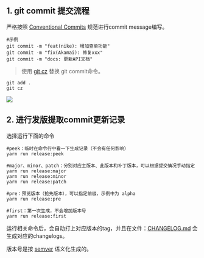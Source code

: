 
## 1. git commit 提交流程
严格按照 [Conventional Commits](https://www.conventionalcommits.org/zh-hans/v1.0.0/) 规范进行commit message编写。
```shell
#示例
git commit -m "feat(nike): 增加查单功能"
git commit -m "fix(Akamai): 修复xxx"
git commit -m "docs: 更新API文档"
```

> 使用 [git cz](https://github.com/commitizen/cz-cli#making-your-repo-commitizen-friendly) 替换 git commit命令。
```shell
git add . 
git cz
```

![](https://github.com/commitizen/cz-cli/raw/master/meta/screenshots/add-commit.png)

## 2. 进行发版提取commit更新记录
选择运行下面的命令

```shell
#peek：临时在命令行中看一下生成记录（不会有任何影响）
yarn run release:peek

#major、minor、patch：分别对应主版本、此版本和补丁版本，可以根据提交情况手动指定
yarn run release:major
yarn run release:minor
yarn run release:patch

#pre：预览版本（抢先版本），可以指定前缀，示例中为 alpha
yarn run release:pre

#first：第一次生成，不会增加版本号
yarn run release:first
```

运行相关命令后，会自动打上对应版本的tag，并且在文件：[CHANGELOG.md](CHANGELOG.md) 会生成对应的changelogs。

版本号是按 [semver](https://semver.org/lang/zh-CN/) 语义化生成的。



